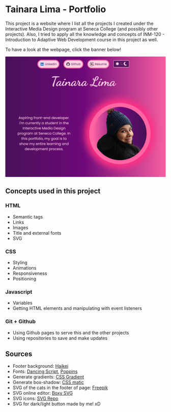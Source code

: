 # Tainara Lima - Portfolio

This project is a website where I list all the projects I created under the Interactive Media Design program at Seneca College (and possibly other projects). Also, I tried to apply all the knowledge and concepts of INM-120 - Introduction to Adaptive Web Development course in this project as well.

To have a look at the webpage, click the banner below!

[![Portfolio](./static/images/portfolio-light.PNG)](https://tainaraaline.github.io/Portfolio/)

## Concepts used in this project

### HTML

- Semantic tags
- Links
- Images
- Title and external fonts
- SVG

### CSS

- Styling
- Animations
- Responsiveness
- Positioning

### Javascript

- Variables
- Getting HTML elements and manipulating with event listeners

### Git + Github

- Using Github pages to serve this and the other projects
- Using repositories to save and make updates

## Sources

- Footer background: [Haikei](https://haikei.app/)
- Fonts: [Dancing Script](https://fonts.google.com/specimen/Dancing+Script), [Poppins](https://fonts.google.com/specimen/Poppins)
- Generate gradients: [CSS Gradient](https://cssgradient.io/)
- Generate box-shadow: [CSS matic](https://www.cssmatic.com/box-shadow)
- SVG of the cats in the footer of page: [Freepik](https://www.freepik.com/)
- SVG online editor: [Boxy SVG](https://boxy-svg.com/)
- SVG icons: [SVG Repo](https://www.svgrepo.com/vectors/resume/)
- SVG for dark/light button made by me! xD
